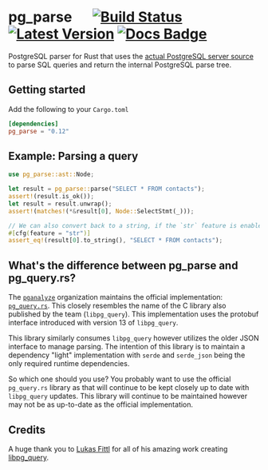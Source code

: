 pg_parse &emsp; [![Build Status]][actions] [![Latest Version]][crates.io] [![Docs Badge]][docs]
===========

[Build Status]: https://img.shields.io/endpoint.svg?url=https%3A%2F%2Factions-badge.atrox.dev%2Fpaupino%2Fpg_parse%2Fbadge&label=build&logo=none

[actions]: https://actions-badge.atrox.dev/paupino/pg_parse/goto

[Latest Version]: https://img.shields.io/crates/v/pg_parse.svg

[crates.io]: https://crates.io/crates/pg_parse

[Docs Badge]: https://docs.rs/pg_parse/badge.svg

[docs]: https://docs.rs/pg_parse

PostgreSQL parser for Rust that uses the [actual PostgreSQL server source]((https://github.com/pganalyze/libpg_query))
to parse
SQL queries and return the internal PostgreSQL parse tree.

## Getting started

Add the following to your `Cargo.toml`

```toml
[dependencies]
pg_parse = "0.12"
```

## Example: Parsing a query

```rust
use pg_parse::ast::Node;

let result = pg_parse::parse("SELECT * FROM contacts");
assert!(result.is_ok());
let result = result.unwrap();
assert!(matches!(*&result[0], Node::SelectStmt(_)));

// We can also convert back to a string, if the `str` feature is enabled (enabled by default).
#[cfg(feature = "str")]
assert_eq!(result[0].to_string(), "SELECT * FROM contacts");
```

## What's the difference between pg_parse and pg_query.rs?

The [`pganalyze`](https://github.com/pganalyze/) organization maintains the official implementation: [
`pg_query.rs`](https://github.com/pganalyze/pg_query.rs). This
closely resembles the name of the C library also published by the team (`libpg_query`). This implementation uses the
protobuf
interface introduced with version 13 of `libpg_query`.

This library similarly consumes `libpg_query` however utilizes the older JSON interface to manage parsing. The intention
of this library
is to maintain a dependency "light" implementation with `serde` and `serde_json` being the only required runtime
dependencies.

So which one should you use? You probably want to use the official `pg_query.rs` library as that will continue to be
kept closely up to date with `libpg_query` updates. This library will continue to be maintained however may not be as
up-to-date as the official implementation.

## Credits

A huge thank you to [Lukas Fittl](https://github.com/lfittl) for all of his amazing work
creating [libpg_query](https://github.com/pganalyze/libpg_query).
